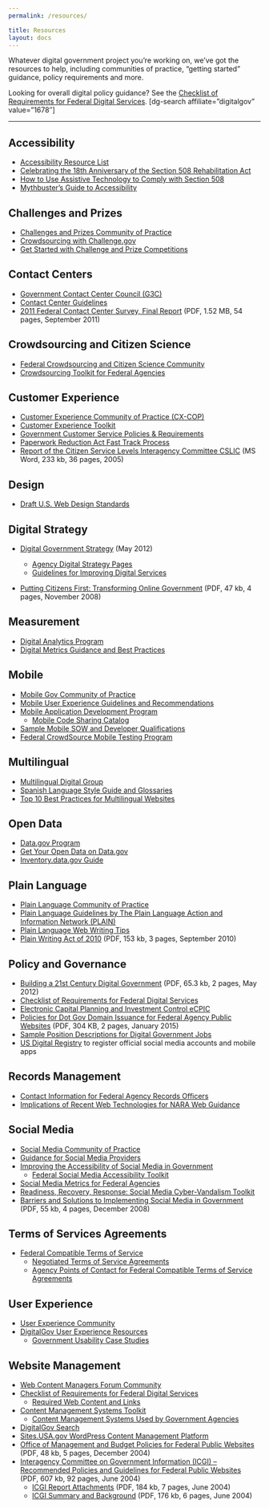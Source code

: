```yaml
---
permalink: /resources/

title: Resources
layout: docs
---
```


Whatever digital government project you’re working on, we’ve got the resources to help, including communities of practice, “getting started” guidance, policy requirements and more.

Looking for overall digital policy guidance? See the [Checklist of Requirements for Federal Digital Services](http://www.digitalgov.gov/resources/checklist-of-requirements-for-federal-digital-services/). [dg-search affiliate=”digitalgov” value=”1678″]

* * *

## Accessibility

*   [Accessibility Resource List](https://www.digitalgov.gov/2015/06/05/using-section-508-guidance-to-improve-the-accessibility-of-government-services/)
*   [Celebrating the 18th Anniversary of the Section 508 Rehabilitation Act](https://www.digitalgov.gov/2016/08/15/celebrating-the-18th-anniversary-of-section-508-rehabilitation-act/)
*   [How to Use Assistive Technology to Comply with Section 508](https://www.youtube.com/watch?v=4XJcswWmmAw)
*   [Mythbuster’s Guide to Accessibility](https://medium.com/the-u-s-digital-service/mythbusters-guide-to-accessibility-92ccd88655c6#.lj5vo2vff)

## Challenges and Prizes

*   [Challenges and Prizes Community of Practice](https://www.digitalgov.gov/communities/challenges-prizes-community/)
*   [Crowdsourcing with Challenge.gov](http://www.digitalgov.gov/services/challenge-gov/)
*   [Get Started with Challenge and Prize Competitions](https://www.digitalgov.gov/2014/03/31/get-started-with-challenge-and-prize-competitions/)

## Contact Centers

*   [Government Contact Center Council (G3C)](https://www.digitalgov.gov/communities/government-contact-center-council-g3c/)
*   [Contact Center Guidelines](http://www.digitalgov.gov/resources/contact-center-guidelines/)
*   [2011 Federal Contact Center Survey, Final Report](https://www.digitalgov.gov/files/2014/07/2011-Federal-Contact-Center-Survey-Final-Report-Sept30th2011-Prepared-for-GSA-OCSIT.pdf) (PDF, 1.52 MB, 54 pages, September 2011)

## Crowdsourcing and Citizen Science

*   [Federal Crowdsourcing and Citizen Science Community](https://www.digitalgov.gov/communities/federal-crowdsourcing-and-citizen-science/)
*   [Crowdsourcing Toolkit for Federal Agencies](http://www.digitalgov.gov/resources/crowdsourcing-toolkit-for-federal-agencies/)

## Customer Experience

*   [Customer Experience Community of Practice (CX-COP)](http://www.digitalgov.gov/communities/customer-experience-community/)
*   [Customer Experience Toolkit](https://www.digitalgov.gov/resources/customer-experience-toolkit/)
*   [Government Customer Service Policies & Requirements](https://www.digitalgov.gov/resources/government-customer-service-policies-requirements-1993-to-present/)
*   [Paperwork Reduction Act Fast Track Process](http://www.digitalgov.gov/resources/paperwork-reduction-act-fast-track-process/)
*   [Report of the Citizen Service Levels Interagency Committee CSLIC](https://www.digitalgov.gov/files/2014/07/Report-of-the-Citizen-Service-Levels-Interagency-Committee-CSLIC-2005.doc) (MS Word, 233 kb, 36 pages, 2005)

## Design

*   [Draft U.S. Web Design Standards](https://playbook.cio.gov/designstandards/)

## Digital Strategy

*   [Digital Government Strategy](https://obamawhitehouse.archives.gov/sites/default/files/omb/egov/digital-government/digital-government.html) (May 2012)
    *   [Agency Digital Strategy Pages](http://www.digitalgov.gov/2012/08/22/agency-digital-strategy-pages/)
    *   [Guidelines for Improving Digital Services](http://www.digitalgov.gov/resources/guidelines-for-improving-digital-services/)

*   [Putting Citizens First: Transforming Online Government](https://www.digitalgov.gov/files/2013/11/Federal-Web-Managers-White-Paper.pdf) (PDF, 47 kb, 4 pages, November 2008)

## Measurement

*   [Digital Analytics Program](http://www.digitalgov.gov/services/dap/)
*   [Digital Metrics Guidance and Best Practices](http://www.digitalgov.gov/services/dap/dap-digital-metrics-guidance-and-best-practices/)

## Mobile

*   [Mobile Gov Community of Practice](http://www.digitalgov.gov/communities/mobile/)
*   [Mobile User Experience Guidelines and Recommendations](http://www.digitalgov.gov/resources/mobile-user-experience-guidelines-and-recommendations/)
*   [Mobile Application Development Program](http://www.digitalgov.gov/resources/mobile-application-development-program/)
    *   [Mobile Code Sharing Catalog](http://www.digitalgov.gov/2013/05/13/federal-mobile-code-sharing-catalog-is-here/)
*   [Sample Mobile SOW and Developer Qualifications](http://www.digitalgov.gov/resources/mobile-sow-and-developer-qualifications/)
*   [Federal CrowdSource Mobile Testing Program](http://www.digitalgov.gov/services/mobile-application-testing-program/)

## Multilingual

*   [Multilingual Digital Group](https://www.digitalgov.gov/communities/government-multilingual-websites-community/)
*   [Spanish Language Style Guide and Glossaries](http://www.digitalgov.gov/resources/spanish-language-style-guide-and-glossaries/)
*   [Top 10 Best Practices for Multilingual Websites](https://www.digitalgov.gov/resources/top-10-best-practices-for-multilingual-websites/)

## Open Data

*   [Data.gov Program](http://www.digitalgov.gov/services/data-gov/)
*   [Get Your Open Data on Data.gov](http://www.digitalgov.gov/resources/how-to-get-your-open-data-on-data-gov/)
*   [Inventory.data.gov Guide](https://www.digitalgov.gov/resources/inventory-data-gov-guide/)

## Plain Language

*   [Plain Language Community of Practice](https://www.digitalgov.gov/communities/plain-language-community-of-practice/)
*   [Plain Language Guidelines by The Plain Language Action and Information Network (PLAIN)](http://www.plainlanguage.gov/howto/guidelines/FederalPLGuidelines/index.cfm?CFID=838730&CFTOKEN=f64d36ad05e03d58-ED6E6827-0361-55F8-E6207170C554B1DF&jsessionid=A3A593B93EAEE361431FC8D8B4799DF0.chh)
*   [Plain Language Web Writing Tips](https://www.digitalgov.gov/resources/plain-language-web-writing-tips/)
*   [Plain Writing Act of 2010](http://www.gpo.gov/fdsys/pkg/PLAW-111publ274/pdf/PLAW-111publ274.pdf) (PDF, 153 kb, 3 pages, September 2010)

## Policy and Governance

*   [Building a 21st Century Digital Government](https://obamawhitehouse.archives.gov/sites/default/files/uploads/2012digital_mem_rel.pdf) (PDF, 65.3 kb, 2 pages, May 2012)
*   [Checklist of Requirements for Federal Digital Services](http://www.digitalgov.gov/resources/checklist-of-requirements-for-federal-digital-services/)
*   [Electronic Capital Planning and Investment Control eCPIC](http://www.digitalgov.gov/services/electronic-capital-planning-and-investment-control-ecpic/)
*   [Policies for Dot Gov Domain Issuance for Federal Agency Public Websites](https://obamawhitehouse.archives.gov/sites/default/files/omb/egov/memo/policies-for-dot-gov-domain-issuance-for-federal-agency-public-websites.pdf) (PDF, 304 KB, 2 pages, January 2015)
*   [Sample Position Descriptions for Digital Government Jobs](http://www.digitalgov.gov/resources/sample-position-descriptions-for-digital-government-jobs/)
*   [US Digital Registry](http://www.digitalgov.gov/services/u-s-digital-registry/) to register official social media accounts and mobile apps

## Records Management

*   [Contact Information for Federal Agency Records Officers](http://www.archives.gov/records-mgmt/agency/)
*   [Implications of Recent Web Technologies for NARA Web Guidance](http://www.archives.gov/records-mgmt/initiatives/web-tech.html)

## Social Media

*   [Social Media Community of Practice](https://www.digitalgov.gov/communities/social-media/)
*   [Guidance for Social Media Providers](http://www.digitalgov.gov/resources/guidance-for-social-media-providers/)
*   [Improving the Accessibility of Social Media in Government](http://www.digitalgov.gov/resources/improving-the-accessibility-of-social-media-in-government/)
    *   [Federal Social Media Accessibility Toolkit](http://www.digitalgov.gov/resources/federal-social-media-accessibility-toolkit-hackpad/)
*   [Social Media Metrics for Federal Agencies](http://www.digitalgov.gov/resources/federal-social-media-analytics-toolkit-hackpad/)
*   [Readiness, Recovery, Response: Social Media Cyber-Vandalism Toolkit](https://www.digitalgov.gov/resources/readiness-recovery-response-social-media-cyber-vandalism-toolkit/)
*   [Barriers and Solutions to Implementing Social Media in Government](https://www.digitalgov.gov/files/2013/11/Social-Media-Fed-Govt-Barriers-Potential-Solutions.pdf) (PDF, 55 kb, 4 pages, December 2008)

## Terms of Services Agreements

*   [Federal Compatible Terms of Service](http://www.digitalgov.gov/resources/federal-compatible-terms-of-service-agreements/)
    *   [Negotiated Terms of Service Agreements](http://www.digitalgov.gov/resources/negotiated-terms-of-service-agreements/)
    *   [Agency Points of Contact for Federal Compatible Terms of Service Agreements](http://www.digitalgov.gov/resources/agency-points-of-contact-for-federal-compatible-terms-of-service-agreements/)

## User Experience

*   [User Experience Community](https://www.digitalgov.gov/communities/web-managers-forum/federal-user-experience-community-of-practice/)
*   [DigitalGov User Experience Resources](https://www.digitalgov.gov/resources/digitalgov-user-experience-resources/)
    *   [Government Usability Case Studies](http://www.digitalgov.gov/resources/digitalgov-user-experience-program/government-usability-case-studies/)

## Website Management

*   [<span style="font-weight: 400">Web Content Managers Forum Community</span>](https://www.digitalgov.gov/communities/web-managers-forum/)
*   [<span style="font-weight: 400">Checklist of Requirements for Federal Digital Services</span>](http://www.digitalgov.gov/resources/checklist-of-requirements-for-federal-digital-services/)
    *   [<span style="font-weight: 400">Required Web Content and Links</span>](http://www.digitalgov.gov/resources/required-web-content-and-links/)
*   [<span style="font-weight: 400">Content Management Systems Toolkit</span>](http://www.digitalgov.gov/2013/10/30/content-management-systems-toolkit/)
    *   [<span style="font-weight: 400">Content Management Systems Used by Government Agencies</span>](http://www.digitalgov.gov/resources/content-management-systems-used-by-government-agencies/)
*   [<span style="font-weight: 400">DigitalGov Search</span>](http://www.digitalgov.gov/services/search/)
*   [<span style="font-weight: 400">Sites.USA.gov WordPress Content Management Platform</span>](http://www.digitalgov.gov/services/sites-usa-gov/)
*   [<span style="font-weight: 400">Office of Management and Budget Policies for Federal Public Websites</span>](https://obamawhitehouse.archives.gov/sites/default/files/omb/assets/omb/memoranda/fy2005/m05-04.pdf) <span style="font-weight: 400">(PDF, 48 kb, 5 pages, December 2004)</span>
*   [<span style="font-weight: 400">Interagency Committee on Government Information (ICGI) – Recommended Policies and Guidelines for Federal Public Websites</span>](https://www.digitalgov.gov/files/2014/07/Recommended-Policies-and-Guidelines-for-Federal-Public-Websites-2004.pdf) <span style="font-weight: 400">(PDF, 607 kb, 92 pages, June 2004)</span>
    *   [<span style="font-weight: 400">ICGI Report Attachments</span>](https://www.digitalgov.gov/files/2014/07/Report-Attachments-ICGI-Policies-and-Guidelines-for-Federal-Public-Websites-2004-HowToGov.pdf) <span style="font-weight: 400">(PDF, 184 kb, 7 pages, June 2004)</span>
    *   [<span style="font-weight: 400">ICGI Summary and Background</span>](https://www.digitalgov.gov/files/2014/07/Summary-and-Background-ICGI-Recommendations-for-Federal-Public-Websites-2004-HowToGov.pdf) <span style="font-weight: 400">(PDF, 176 kb, 6 pages, June 2004)</span>

